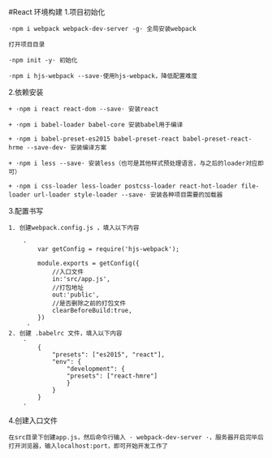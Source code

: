 #React 环境构建
1.项目初始化

    ·npm i webpack webpack-dev-server -g· 全局安装webpack

    打开项目目录

    ·npm init -y· 初始化

    ·npm i hjs-webpack --save·使用hjs-webpack，降低配置难度

    
2.依赖安装

    + ·npm i react react-dom --save· 安装react 

    + ·npm i babel-loader babel-core 安装babel用于编译

    + ·npm i babel-preset-es2015 babel-preset-react babel-preset-react-hrme --save-dev· 安装编译方案

    + ·npm i less --save· 安装less（也可是其他样式预处理语言，与之后的loader对应即可）

    + ·npm i css-loader less-loader postcss-loader react-hot-loader file-loader url-loader style-loader --save· 安装各种项目需要的加载器

3.配置书写

    1. 创建webpack.config.js ，填入以下内容

        · 
            var getConfig = require('hjs-webpack');

            module.exports = getConfig({
                //入口文件
                in:'src/app.js',
                //打包地址
                out:'public',
                //是否删除之前的打包文件
                clearBeforeBuild:true,
            })
         ·
    2. 创建 .babelrc 文件，填入以下内容
        ·
            {
                "presets": ["es2015", "react"],
                "env": {
                    "development": {
                    "presets": ["react-hmre"]
                    }
                }
            }
        ·
4.创建入口文件

    在src目录下创建app.js，然后命令行输入 · webpack-dev-server ·，服务器开启完毕后打开浏览器，输入localhost:port，即可开始开发工作了